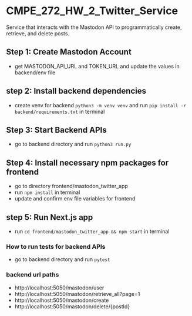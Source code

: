 # CMPE_272_HW_2_Twitter_Service
Service that interacts with the Mastodon API to programmatically create, retrieve, and delete posts.

## Step 1: Create Mastodon Account 
- get MASTODON_API_URL and TOKEN_URL and update the values in backend/env file

## step 2: Install backend dependencies
- create venv for backend `python3 -m venv venv` and run `pip install -r backend/requirements.txt` in terminal

## Step 3: Start Backend APIs
- go to backend directory and run `python3 run.py`

## Step 4: Install necessary npm packages for frontend
- go to directory frontend/mastodon_twitter_app
- run `npm install` in terminal
- update and confirm env file variables for frontend

## step 5: Run Next.js app
- run `cd frontend/mastodon_twitter_app && npm start` in terminal

### How to run tests for backend APIs
- go to backend directory and run `pytest`


### backend url paths
- http://localhost:5050/mastodon/user
- http://localhost:5050/mastodon/retrieve_all?page=1
- http://localhost:5050/mastodon/create
- http://localhost:5050/mastodon/delete/{postId}